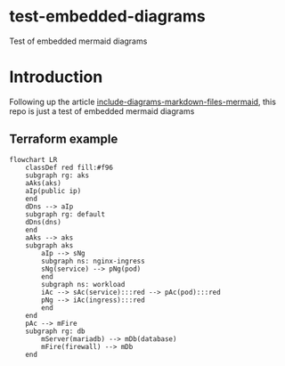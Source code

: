 # test-embedded-diagrams
Test of embedded mermaid diagrams

# Introduction

Following up the article [include-diagrams-markdown-files-mermaid](https://github.blog/2022-02-14-include-diagrams-markdown-files-mermaid/), this repo is just a test of embedded mermaid diagrams

## Terraform example

```mermaid
flowchart LR
    classDef red fill:#f96
    subgraph rg: aks
    aAks(aks)
    aIp(public ip)
    end
    dDns --> aIp
    subgraph rg: default
    dDns(dns)
    end
    aAks --> aks
    subgraph aks
        aIp --> sNg
        subgraph ns: nginx-ingress
        sNg(service) --> pNg(pod)
        end
        subgraph ns: workload
        iAc --> sAc(service):::red --> pAc(pod):::red
        pNg --> iAc(ingress):::red
        end
    end
    pAc --> mFire
    subgraph rg: db
        mServer(mariadb) --> mDb(database)
        mFire(firewall) --> mDb
    end
```
